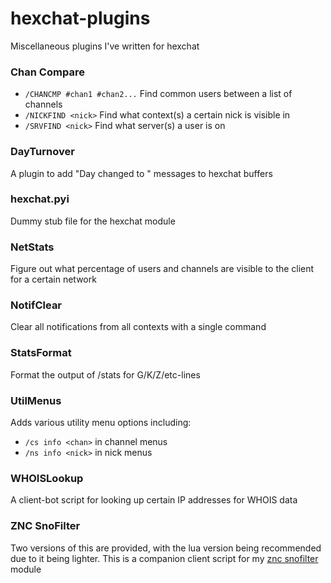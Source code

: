 # hexchat-plugins
Miscellaneous plugins I've written for hexchat

### Chan Compare
- `/CHANCMP #chan1 #chan2...` Find common users between a list of channels
- `/NICKFIND <nick>` Find what context(s) a certain nick is visible in
- `/SRVFIND <nick>` Find what server(s) a user is on

### DayTurnover
A plugin to add "Day changed to " messages to hexchat buffers

### hexchat.pyi
Dummy stub file for the hexchat module

### NetStats
Figure out what percentage of users and channels are visible to the client for a certain network

### NotifClear
Clear all notifications from all contexts with a single command

### StatsFormat
Format the output of /stats for G/K/Z/etc-lines

### UtilMenus
Adds various utility menu options including:
- `/cs info <chan>` in channel menus
- `/ns info <nick>` in nick menus

### WHOISLookup
A client-bot script for looking up certain IP addresses for WHOIS data

### ZNC SnoFilter
Two versions of this are provided, with the lua version being recommended due to it being lighter. This is a companion client script for my [znc snofilter](https://github.com/TotallyNotRobots/znc-modules/blob/master/python/snofilter.py) module
